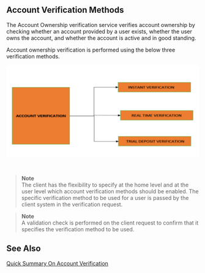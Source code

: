 
## Account Verification Methods

The Account Ownership verification service verifies account ownership by checking whether an account provided by a user exists, whether the user owns the account, and whether the account is active and in good standing. 

Account ownership verification is performed using the below three verification methods.

<center>

![image](../assets/images/AccountVerificationflows.png)

&nbsp;

</center>


<!-- theme: info -->
 
>**Note** <br/>The client has the flexibility to specify at the home level and at the user level which account verification methods should be enabled. The specific verification method to be used for a user is passed by the client system in the verification request.



<!-- theme: info -->

>**Note** <br/>A validation check is performed on the client request to confirm that it specifies the verification method to be used.

## See Also

[Quick Summary On Account Verification](?path=docs/quicksummary-onacctverification.md)